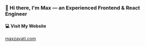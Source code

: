 ### 👋 Hi there, I'm Max — an Experienced Frontend & React Engineer

#### 💻 Visit My Website
[maxzavati.com](https://www.maxzavati.com)
